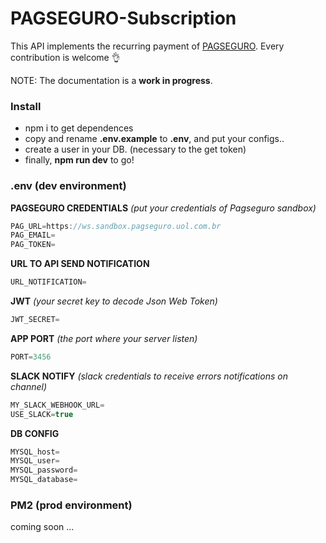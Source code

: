 # PAGSEGURO-Subscription
This API implements the recurring payment of [PAGSEGURO](https://dev.pagseguro.uol.com.br/docs/pagamento-recorrente). Every contribution is welcome :ok_hand:

NOTE: The documentation is a **work in progress**.

### **Install**

+ npm i to get dependences
+ copy and rename **.env.example** to **.env**, and put your configs..
+ create a user in your DB. (necessary to the get token)
+ finally, **npm run dev** to go!

### **.env (dev environment)**

**PAGSEGURO CREDENTIALS**
*(put your credentials of Pagseguro sandbox)*
```js
PAG_URL=https://ws.sandbox.pagseguro.uol.com.br
PAG_EMAIL=
PAG_TOKEN=
```

**URL TO API SEND NOTIFICATION** 
```js
URL_NOTIFICATION=
```

**JWT**
*(your secret key to decode Json Web Token)*
```js
JWT_SECRET=
```

**APP PORT**
*(the port where your server listen)*
```js
PORT=3456
```

**SLACK NOTIFY**
*(slack credentials to receive errors notifications on channel)*
```js
MY_SLACK_WEBHOOK_URL=
USE_SLACK=true
```

**DB CONFIG**
```js
MYSQL_host=
MYSQL_user=
MYSQL_password=
MYSQL_database=
```

### **PM2 (prod environment)** ##
coming soon ...
